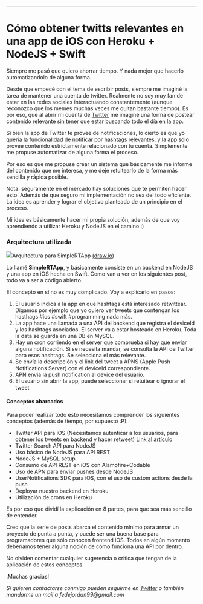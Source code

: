 * * *

# Cómo obtener twitts relevantes en una app de iOS con Heroku + NodeJS + Swift

Siempre me pasó que quiero ahorrar tiempo. Y nada mejor que hacerlo automatizandolo de alguna forma.

Desde que empecé con el tema de escribir posts, siempre me imaginé la tarea de mantener una cuenta de twitter. Realmente no soy muy fan de estar en las redes sociales interactuando constantemente (aunque reconozco que los memes muchas veces me quitan bastante tiempo). Es por eso, que al abrir mi cuenta de [Twitter](https://twitter.com/FedeJordan90) me imaginé una forma de postear contenido relevante sin tener que estar buscando todo el día en la app.

Si bien la app de Twitter te provee de notificaciones, lo cierto es que yo queria la funcionalidad de notificar por hashtags relevantes, y la app solo provee contenido estrictamente relacionado con tu cuenta. Simplemente me propuse automatizar de alguna forma el proceso.

Por eso es que me propuse crear un sistema que básicamente me informe del contenido que me interesa, y me deje retuitearlo de la forma más sencilla y rápida posible.

Nota: seguramente en el mercado hay soluciones que te permiten hacer esto. Además de que seguro mi implementación no sea del todo eficiente. La idea es aprender y lograr el objetivo planteado de un principio en el proceso.

Mi idea es básicamente hacer mi propia solución, además de que voy aprendiendo a utilizar Heroku y NodeJS en el camino :)

### Arquitectura utilizada

![](https://cdn-images-1.medium.com/max/1600/1*AA7cWU-JqkG-OjEgMxgJJg.png)Arquitectura para SimpleRTApp [(draw.io](https://www.draw.io/))

Lo llamé **SimpleRTApp**, y básicamente consiste en un backend en NodeJS y una app en iOS hecha en Swift. Como van a ver en los siguientes post, todo va a ser a código abierto.

El concepto en sí no es muy complicado. Voy a explicarlo en pasos:

1.  El usuario indica a la app en que hashtags está interesado retwittear. Digamos por ejemplo que yo quiero ver tweets que contengan los hasthags #ios #swift #programming nada más.
2.  La app hace una llamada a una API del backend que registra el deviceId y los hashtags asociados. El server va a estar hosteado en Heroku. Toda la data se guarda en una DB en MySQL.
3.  Hay un cron corriendo en el server que comprueba si hay que enviar alguna notificación. Si se necesita mandar, se consulta la API de Twitter para esos hashtags. Se selecciona el más relevante.
4.  Se envía la descripción y el link del tweet a APNS (Apple Push Notifications Server) con el deviceId correspondiente.
5.  APN envia la push notification al device del usuario.
6.  El usuario sin abrir la app, puede seleccionar si retuitear o ignorar el tweet

#### Conceptos abarcados

Para poder realizar todo esto necesitamos comprender los siguientes conceptos (además de tiempo, por supuesto :P):

*   Twitter API para iOS (Necesitamos autenticar a los usuarios, para obtener los tweets en backend y hacer retweet) [Link al artículo](https://medium.com/@federicojordn/simplertapp-authentication-y-retweet-con-twitter-api-en-ios-4829d489de74)
*   Twitter Search API para NodeJS
*   Uso básico de NodeJS para API REST
*   NodeJS + MySQL setup
*   Consumo de API REST en iOS con Alamofire+Codable
*   Uso de APN para enviar pushes desde NodeJS
*   UserNotifications SDK para iOS, con el uso de custom actions desde la push
*   Deployar nuestro backend en Heroku
*   Utilización de crons en Heroku

Es por eso que dividí la explicación en 8 partes, para que sea más sencillo de entender.

Creo que la serie de posts abarca el contenido mínimo para armar un proyecto de punta a punta, y puede ser una buena base para programadores que sólo conocen frontend iOS. Todos en algún momento deberíamos tener alguna noción de cómo funciona una API por dentro.

No olviden comentar cualquier sugerencia o critica que tengan de la aplicación de estos conceptos.

¡Muchas gracias!

_Si quieren contactarse conmigo pueden seguirme en_ [_Twitter_](http://www.twitter.com/FedeJordan90) _o también mandarme un mail a fedejordan99@gmail.com_